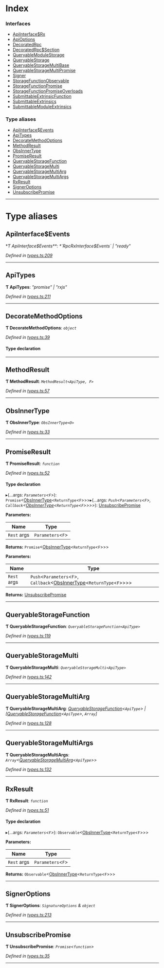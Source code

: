 

# Index

### Interfaces

* [ApiInterface$Rx](../interfaces/_types_.apiinterface_rx.md)
* [ApiOptions](../interfaces/_types_.apioptions.md)
* [DecoratedRpc](../interfaces/_types_.decoratedrpc.md)
* [DecoratedRpc$Section](../interfaces/_types_.decoratedrpc_section.md)
* [QueryableModuleStorage](../interfaces/_types_.queryablemodulestorage.md)
* [QueryableStorage](../interfaces/_types_.queryablestorage.md)
* [QueryableStorageMultiBase](../interfaces/_types_.queryablestoragemultibase.md)
* [QueryableStorageMultiPromise](../interfaces/_types_.queryablestoragemultipromise.md)
* [Signer](../interfaces/_types_.signer.md)
* [StorageFunctionObservable](../interfaces/_types_.storagefunctionobservable.md)
* [StorageFunctionPromise](../interfaces/_types_.storagefunctionpromise.md)
* [StorageFunctionPromiseOverloads](../interfaces/_types_.storagefunctionpromiseoverloads.md)
* [SubmittableExtrinsicFunction](../interfaces/_types_.submittableextrinsicfunction.md)
* [SubmittableExtrinsics](../interfaces/_types_.submittableextrinsics.md)
* [SubmittableModuleExtrinsics](../interfaces/_types_.submittablemoduleextrinsics.md)

### Type aliases

* [ApiInterface$Events](_types_.md#apiinterface_events)
* [ApiTypes](_types_.md#apitypes)
* [DecorateMethodOptions](_types_.md#decoratemethodoptions)
* [MethodResult](_types_.md#methodresult)
* [ObsInnerType](_types_.md#obsinnertype)
* [PromiseResult](_types_.md#promiseresult)
* [QueryableStorageFunction](_types_.md#queryablestoragefunction)
* [QueryableStorageMulti](_types_.md#queryablestoragemulti)
* [QueryableStorageMultiArg](_types_.md#queryablestoragemultiarg)
* [QueryableStorageMultiArgs](_types_.md#queryablestoragemultiargs)
* [RxResult](_types_.md#rxresult)
* [SignerOptions](_types_.md#signeroptions)
* [UnsubscribePromise](_types_.md#unsubscribepromise)

---

# Type aliases

<a id="apiinterface_events"></a>

##  ApiInterface$Events

**Ƭ ApiInterface$Events**: *`RpcRxInterface$Events` \| "ready"*

*Defined in [types.ts:209](https://github.com/polkadot-js/api/blob/ea991e4/packages/api/src/types.ts#L209)*

___
<a id="apitypes"></a>

##  ApiTypes

**Ƭ ApiTypes**: *"promise" \| "rxjs"*

*Defined in [types.ts:211](https://github.com/polkadot-js/api/blob/ea991e4/packages/api/src/types.ts#L211)*

___
<a id="decoratemethodoptions"></a>

##  DecorateMethodOptions

**Ƭ DecorateMethodOptions**: *`object`*

*Defined in [types.ts:39](https://github.com/polkadot-js/api/blob/ea991e4/packages/api/src/types.ts#L39)*

#### Type declaration

___
<a id="methodresult"></a>

##  MethodResult

**Ƭ MethodResult**: *`MethodResult<ApiType, F>`*

*Defined in [types.ts:57](https://github.com/polkadot-js/api/blob/ea991e4/packages/api/src/types.ts#L57)*

___
<a id="obsinnertype"></a>

##  ObsInnerType

**Ƭ ObsInnerType**: *`ObsInnerType<O>`*

*Defined in [types.ts:33](https://github.com/polkadot-js/api/blob/ea991e4/packages/api/src/types.ts#L33)*

___
<a id="promiseresult"></a>

##  PromiseResult

**Ƭ PromiseResult**: *`function`*

*Defined in [types.ts:52](https://github.com/polkadot-js/api/blob/ea991e4/packages/api/src/types.ts#L52)*

#### Type declaration
▸(...args: *`Parameters`<`F`>*): `Promise`<[ObsInnerType](_types_.md#obsinnertype)<`ReturnType`<`F`>>>▸(...args: *`Push`<`Parameters`<`F`>, `Callback`<[ObsInnerType](_types_.md#obsinnertype)<`ReturnType`<`F`>>>>*): [UnsubscribePromise](_types_.md#unsubscribepromise)

**Parameters:**

| Name | Type |
| ------ | ------ |
| `Rest` args | `Parameters`<`F`> |

**Returns:** `Promise`<[ObsInnerType](_types_.md#obsinnertype)<`ReturnType`<`F`>>>

**Parameters:**

| Name | Type |
| ------ | ------ |
| `Rest` args | `Push`<`Parameters`<`F`>, `Callback`<[ObsInnerType](_types_.md#obsinnertype)<`ReturnType`<`F`>>>> |

**Returns:** [UnsubscribePromise](_types_.md#unsubscribepromise)

___
<a id="queryablestoragefunction"></a>

##  QueryableStorageFunction

**Ƭ QueryableStorageFunction**: *`QueryableStorageFunction<ApiType>`*

*Defined in [types.ts:119](https://github.com/polkadot-js/api/blob/ea991e4/packages/api/src/types.ts#L119)*

___
<a id="queryablestoragemulti"></a>

##  QueryableStorageMulti

**Ƭ QueryableStorageMulti**: *`QueryableStorageMulti<ApiType>`*

*Defined in [types.ts:142](https://github.com/polkadot-js/api/blob/ea991e4/packages/api/src/types.ts#L142)*

___
<a id="queryablestoragemultiarg"></a>

##  QueryableStorageMultiArg

**Ƭ QueryableStorageMultiArg**: *[QueryableStorageFunction](_types_.md#queryablestoragefunction)<`ApiType`> \| [[QueryableStorageFunction](_types_.md#queryablestoragefunction)<`ApiType`>, `Array`]*

*Defined in [types.ts:128](https://github.com/polkadot-js/api/blob/ea991e4/packages/api/src/types.ts#L128)*

___
<a id="queryablestoragemultiargs"></a>

##  QueryableStorageMultiArgs

**Ƭ QueryableStorageMultiArgs**: *`Array`<[QueryableStorageMultiArg](_types_.md#queryablestoragemultiarg)<`ApiType`>>*

*Defined in [types.ts:132](https://github.com/polkadot-js/api/blob/ea991e4/packages/api/src/types.ts#L132)*

___
<a id="rxresult"></a>

##  RxResult

**Ƭ RxResult**: *`function`*

*Defined in [types.ts:51](https://github.com/polkadot-js/api/blob/ea991e4/packages/api/src/types.ts#L51)*

#### Type declaration
▸(...args: *`Parameters`<`F`>*): `Observable`<[ObsInnerType](_types_.md#obsinnertype)<`ReturnType`<`F`>>>

**Parameters:**

| Name | Type |
| ------ | ------ |
| `Rest` args | `Parameters`<`F`> |

**Returns:** `Observable`<[ObsInnerType](_types_.md#obsinnertype)<`ReturnType`<`F`>>>

___
<a id="signeroptions"></a>

##  SignerOptions

**Ƭ SignerOptions**: *`SignatureOptions` & `object`*

*Defined in [types.ts:213](https://github.com/polkadot-js/api/blob/ea991e4/packages/api/src/types.ts#L213)*

___
<a id="unsubscribepromise"></a>

##  UnsubscribePromise

**Ƭ UnsubscribePromise**: *`Promise`<`function`>*

*Defined in [types.ts:35](https://github.com/polkadot-js/api/blob/ea991e4/packages/api/src/types.ts#L35)*

___

